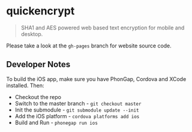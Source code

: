 quickencrypt
=======

> SHA1 and AES powered web based text encryption for mobile and desktop.

Please take a look at the `gh-pages` branch for website source code.

## Developer Notes

To build the iOS app, make sure you have PhonGap, Cordova and XCode installed. Then:

- Checkout the repo
- Switch to the master branch - `git checkout master`
- Init the submodule - `git submodule update --init`
- Add the iOS platform - `cordova platforms add ios`
- Build and Run - `phonegap run ios`
